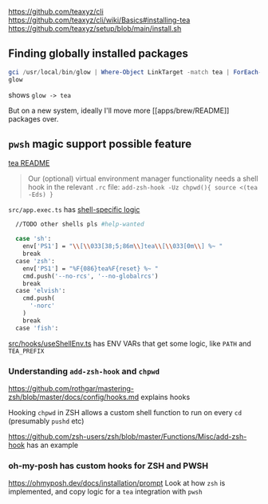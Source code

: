https://github.com/teaxyz/cli
https://github.com/teaxyz/cli/wiki/Basics#installing-tea
https://github.com/teaxyz/setup/blob/main/install.sh

## Finding globally installed packages

```powershell
gci /usr/local/bin/glow | Where-Object LinkTarget -match tea | ForEach-Object Name
glow
```

shows `glow -> tea` 

But on a new system, ideally I'll move more [[apps/brew/README]] packages over.

## `pwsh` magic support possible feature

[tea README](https://github.com/teaxyz/cli/blob/3e66ef99ea1fe9db92f8035a716544e4bd26c581/README.md#now-see-here-fella-i-hate-installers) 

> Our (optional) virtual environment manager functionality needs a shell hook in the relevant `.rc` file:
>        `add-zsh-hook -Uz chpwd(){ source <(tea -Eds) }`

`src/app.exec.ts` has [shell-specific logic ](https://github.com/teaxyz/cli/blob/1d0c1ff8f71bcb8b8c31bc80bac21c8a01add67a/src/app.exec.ts#L63)
```bash
  //TODO other shells pls #help-wanted

  case 'sh':
    env['PS1'] = "\\[\\033[38;5;86m\\]tea\\[\\033[0m\\] %~ "
    break
  case 'zsh':
    env['PS1'] = "%F{086}tea%F{reset} %~ "
    cmd.push('--no-rcs', '--no-globalrcs')
    break
  case 'elvish':
    cmd.push(
      '-norc'
    )
    break
  case 'fish':
```

[src/hooks/useShellEnv.ts](https://github.com/teaxyz/cli/blob/1d0c1ff8f71bcb8b8c31bc80bac21c8a01add67a/src/hooks/useShellEnv.ts) has ENV VARs that get some logic, like `PATH` and `TEA_PREFIX`


### Understanding `add-zsh-hook` and `chpwd`
https://github.com/rothgar/mastering-zsh/blob/master/docs/config/hooks.md explains hooks

Hooking `chpwd` in ZSH allows a custom shell function to run on every `cd` (presumably `pushd` etc)

https://github.com/zsh-users/zsh/blob/master/Functions/Misc/add-zsh-hook has an example

### oh-my-posh has custom hooks for ZSH and PWSH
https://ohmyposh.dev/docs/installation/prompt
Look at how `zsh` is implemented, and copy logic for a `tea` integration with `pwsh`


